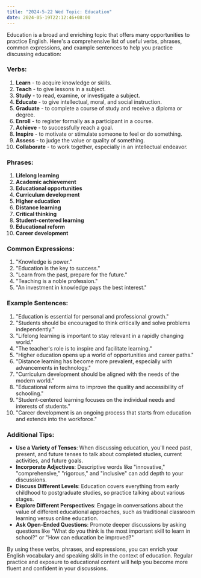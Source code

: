 ```yaml
---
title: "2024-5-22 Wed Topic: Education"
date: 2024-05-19T22:12:46+08:00
---
```


Education is a broad and enriching topic that offers many opportunities to practice English. Here's a comprehensive list of useful verbs, phrases, common expressions, and example sentences to help you practice discussing education:

### Verbs:
1. **Learn** - to acquire knowledge or skills.
2. **Teach** - to give lessons in a subject.
3. **Study** - to read, examine, or investigate a subject.
4. **Educate** - to give intellectual, moral, and social instruction.
5. **Graduate** - to complete a course of study and receive a diploma or degree.
6. **Enroll** - to register formally as a participant in a course.
7. **Achieve** - to successfully reach a goal.
8. **Inspire** - to motivate or stimulate someone to feel or do something.
9. **Assess** - to judge the value or quality of something.
10. **Collaborate** - to work together, especially in an intellectual endeavor.

### Phrases:
1. **Lifelong learning**
2. **Academic achievement**
3. **Educational opportunities**
4. **Curriculum development**
5. **Higher education**
6. **Distance learning**
7. **Critical thinking**
8. **Student-centered learning**
9. **Educational reform**
10. **Career development**

### Common Expressions:
1. "Knowledge is power."
2. "Education is the key to success."
3. "Learn from the past, prepare for the future."
4. "Teaching is a noble profession."
5. "An investment in knowledge pays the best interest."

### Example Sentences:
1. "Education is essential for personal and professional growth."
2. "Students should be encouraged to think critically and solve problems independently."
3. "Lifelong learning is important to stay relevant in a rapidly changing world."
4. "The teacher's role is to inspire and facilitate learning."
5. "Higher education opens up a world of opportunities and career paths."
6. "Distance learning has become more prevalent, especially with advancements in technology."
7. "Curriculum development should be aligned with the needs of the modern world."
8. "Educational reform aims to improve the quality and accessibility of schooling."
9. "Student-centered learning focuses on the individual needs and interests of students."
10. "Career development is an ongoing process that starts from education and extends into the workforce."

### Additional Tips:
- **Use a Variety of Tenses**: When discussing education, you'll need past, present, and future tenses to talk about completed studies, current activities, and future goals.
- **Incorporate Adjectives**: Descriptive words like "innovative," "comprehensive," "rigorous," and "inclusive" can add depth to your discussions.
- **Discuss Different Levels**: Education covers everything from early childhood to postgraduate studies, so practice talking about various stages.
- **Explore Different Perspectives**: Engage in conversations about the value of different educational approaches, such as traditional classroom learning versus online education.
- **Ask Open-Ended Questions**: Promote deeper discussions by asking questions like "What do you think is the most important skill to learn in school?" or "How can education be improved?"

By using these verbs, phrases, and expressions, you can enrich your English vocabulary and speaking skills in the context of education. Regular practice and exposure to educational content will help you become more fluent and confident in your discussions.

